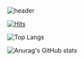 ![header](https://capsule-render.vercel.app/api?type=waving&height=200&text=&fontSize=70&animation=twinkling&fontColor=ffff)

[![Hits](https://hits.seeyoufarm.com/api/count/incr/badge.svg?url=https%3A%2F%2Fgithub.com%2FJinHyunji&count_bg=%23626262&title_bg=%23DE94FF&icon=github.svg&icon_color=%23FFFFFF&title=hits&edge_flat=false)](https://hits.seeyoufarm.com)

![Top Langs](https://github-readme-stats.vercel.app/api/top-langs/?username=JinHyunji&layout=compact)

![Anurag's GitHub stats](https://github-readme-stats.vercel.app/api?username=JinHyunji&show_icons=true&theme=tokyonight)
